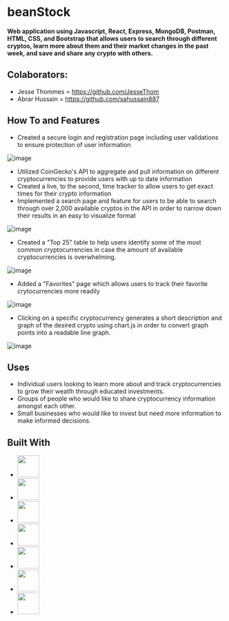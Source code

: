 # beanStock

**Web application using Javascript, React, Express, MongoDB, Postman, HTML, CSS, and Bootstrap that allows users to search through different cryptos, learn more about them and their market changes in the past week, and save and share any crypto with others.**


## Colaborators:
- Jesse Thommes = https://github.com/JesseThom
- Abrar Hussain = https://github.com/sahussain887


## How To and Features
- Created a secure login and registration page including user validations to ensure protection of user information

![image](https://user-images.githubusercontent.com/120056106/231308291-1aa962ca-8ebd-4ee0-b63c-1021d3ad227d.png)


- Utilized CoinGecko's API to aggregate and pull information on different cryptocurrencies to provide users with up to date information 
- Created a live, to the second, time tracker to allow users to get exact times for their crypto information
- Implemented a search page and feature for users to be able to search through over 2,000 available cryptos in the API in order to narrow down their results in an easy to visualize format

![image](https://user-images.githubusercontent.com/120056106/231309429-148e1219-c80a-4ab3-81fb-b4430101a3c4.png)


- Created a "Top 25" table to help users identify some of the most common cryptocurrencies in case the amount of available cryptocurrencies is overwhelming.

![image](https://user-images.githubusercontent.com/120056106/231309591-799cbd12-8471-47fa-bc72-031853f69193.png)


- Added a "Favorites" page which allows users to track their favorite crytocurrencies more readily

![image](https://user-images.githubusercontent.com/120056106/231309687-878eaa47-f417-465c-b659-ea6fd46bedcc.png)


- Clicking on a specific cryptocurrency generates a short description and graph of the desired crypto using chart.js in order to convert graph points into a readable line graph. 

![image](https://user-images.githubusercontent.com/120056106/231309649-a569b473-bffe-4bb2-bcb3-a008c21dcb36.png)



## Uses
- Individual users looking to learn more about and track cryptocurrencies to grow their weatlh through educated investments. 
- Groups of people who would like to share cryptocurrency information amongst each other. 
- Small businesses who would like to invest but need more information to make informed decisions. 


## Built With
- <img src="https://user-images.githubusercontent.com/120056106/231265779-cb4a0d52-0ee1-41af-abd4-61503bb95748.png" height="50">
- <img src="https://w7.pngwing.com/pngs/18/497/png-transparent-black-and-blue-atom-icon-screenshot-react-javascript-responsive-web-design-github-angularjs-github-logo-electric-blue-signage.png" height="50">
- <img src="https://cacm.acm.org/system/assets/0002/7119/042117_Theodo_MongoDB.large.jpg?1492791427&1492791427" height="50">
- <img src="https://rajputhimanshu.files.wordpress.com/2018/02/jinja.jpg" height="50">
- <img src="https://user-images.githubusercontent.com/120056106/231265596-4a32886f-ec30-406c-b709-17ba8d26dbeb.png" height="50">
- <img src="https://user-images.githubusercontent.com/120056106/231265636-fc6a8b40-28ad-4676-bc65-72d564dcc9cf.png" height="50">
- <img src="https://user-images.githubusercontent.com/120056106/231265823-92406174-252e-4430-924c-22f04b260834.png" height="50">
